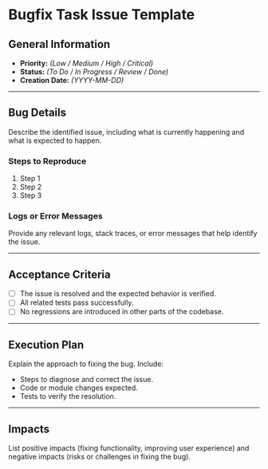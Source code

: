 # Bugfix Task Issue Template

## General Information
- **Priority:** *(Low / Medium / High / Critical)*
- **Status:** *(To Do / In Progress / Review / Done)*
- **Creation Date:** *(YYYY-MM-DD)*

---

## Bug Details
Describe the identified issue, including what is currently happening and what is expected to happen.

### Steps to Reproduce
1. Step 1
2. Step 2
3. Step 3

### Logs or Error Messages
Provide any relevant logs, stack traces, or error messages that help identify the issue.

---

## Acceptance Criteria
- [ ] The issue is resolved and the expected behavior is verified.
- [ ] All related tests pass successfully.
- [ ] No regressions are introduced in other parts of the codebase.

---

## Execution Plan
Explain the approach to fixing the bug. Include:
- Steps to diagnose and correct the issue.
- Code or module changes expected.
- Tests to verify the resolution.

---

## Impacts
List positive impacts (fixing functionality, improving user experience) and negative impacts (risks or challenges in fixing the bug).
